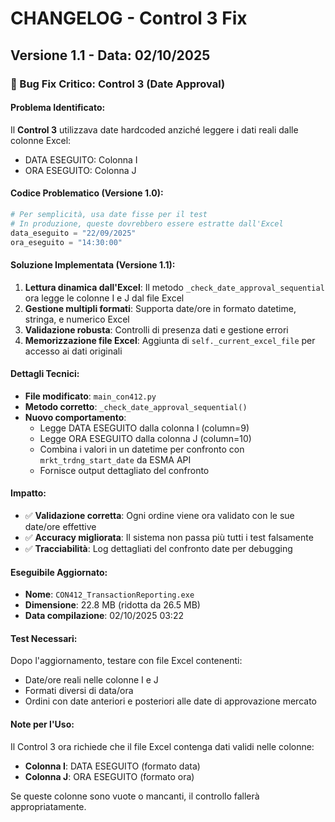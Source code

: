 # CHANGELOG - Control 3 Fix

## Versione 1.1 - Data: 02/10/2025

### 🐛 Bug Fix Critico: Control 3 (Date Approval)

#### Problema Identificato:
Il **Control 3** utilizzava date hardcoded anziché leggere i dati reali dalle colonne Excel:
- DATA ESEGUITO: Colonna I
- ORA ESEGUITO: Colonna J

#### Codice Problematico (Versione 1.0):
```python
# Per semplicità, usa date fisse per il test
# In produzione, queste dovrebbero essere estratte dall'Excel
data_eseguito = "22/09/2025"
ora_eseguito = "14:30:00"
```

#### Soluzione Implementata (Versione 1.1):
1. **Lettura dinamica dall'Excel**: Il metodo `_check_date_approval_sequential` ora legge le colonne I e J dal file Excel
2. **Gestione multipli formati**: Supporta date/ore in formato datetime, stringa, e numerico Excel
3. **Validazione robusta**: Controlli di presenza dati e gestione errori
4. **Memorizzazione file Excel**: Aggiunta di `self._current_excel_file` per accesso ai dati originali

#### Dettagli Tecnici:
- **File modificato**: `main_con412.py`
- **Metodo corretto**: `_check_date_approval_sequential()`
- **Nuovo comportamento**: 
  - Legge DATA ESEGUITO dalla colonna I (column=9)
  - Legge ORA ESEGUITO dalla colonna J (column=10)
  - Combina i valori in un datetime per confronto con `mrkt_trdng_start_date` da ESMA API
  - Fornisce output dettagliato del confronto

#### Impatto:
- ✅ **Validazione corretta**: Ogni ordine viene ora validato con le sue date/ore effettive
- ✅ **Accuracy migliorata**: Il sistema non passa più tutti i test falsamente
- ✅ **Tracciabilità**: Log dettagliati del confronto date per debugging

#### Eseguibile Aggiornato:
- **Nome**: `CON412_TransactionReporting.exe`
- **Dimensione**: 22.8 MB (ridotta da 26.5 MB)
- **Data compilazione**: 02/10/2025 03:22

#### Test Necessari:
Dopo l'aggiornamento, testare con file Excel contenenti:
- Date/ore reali nelle colonne I e J
- Formati diversi di data/ora
- Ordini con date anteriori e posteriori alle date di approvazione mercato

#### Note per l'Uso:
Il Control 3 ora richiede che il file Excel contenga dati validi nelle colonne:
- **Colonna I**: DATA ESEGUITO (formato data)
- **Colonna J**: ORA ESEGUITO (formato ora)

Se queste colonne sono vuote o mancanti, il controllo fallerà appropriatamente.